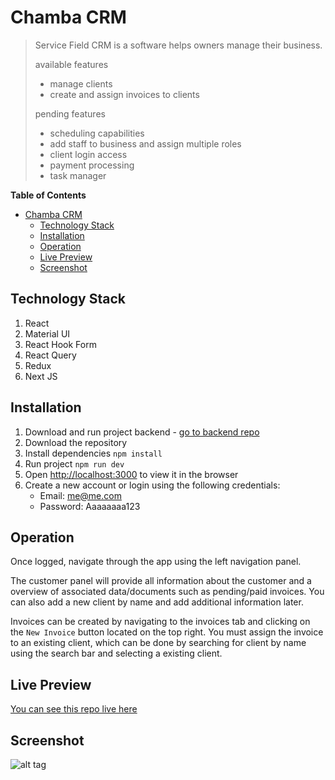 # Chamba CRM
> Service Field CRM is a software helps owners manage their business.
>
>available features
>- manage clients
>- create and assign invoices to clients
>
>pending features
>- scheduling capabilities
>- add staff to business and assign multiple roles
>- client login access
>- payment processing
>- task manager


**Table of Contents**  

- [Chamba CRM](#chamba-crm)
  - [Technology Stack](#technology-stack)
  - [Installation](#installation)
  - [Operation](#operation)
  - [Live Preview](#live-preview)
  - [Screenshot](#screenshot)

## Technology Stack
1. React
2. Material UI
3. React Hook Form
4. React Query
5. Redux
6. Next JS

## Installation
1. Download and run project backend - [go to backend repo](https://github.com/chrislemus/service-field-crm-api)
2. Download the repository
3. Install dependencies `npm install`
4. Run project `npm run dev`
5. Open [http://localhost:3000](http://localhost:3000) to view it in the browser
6. Create a new account or login using the following credentials:
    - Email: me@me.com 
    - Password: Aaaaaaaa123
## Operation
Once logged, navigate through the app using the left navigation panel. 

The customer panel will provide all information about the customer and a overview of associated data/documents such as pending/paid invoices. You can also add a new client by name and add additional information later.

Invoices can be created by navigating to the invoices tab and clicking on the `New Invoice` button located on the top right. You must assign the invoice to an existing client, which can be done by searching for client by name using the search bar and selecting a existing client. 





## Live Preview
[You can see this repo live here](https://chamba.vercel.app)


## Screenshot
![alt tag](project-screenshots/log-in.gif)